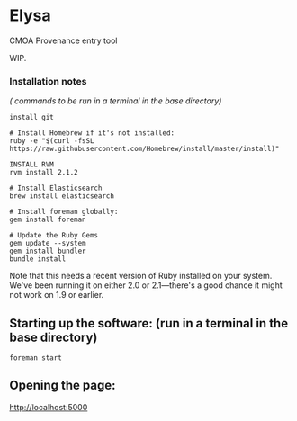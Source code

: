 Elysa
===============

CMOA Provenance entry tool

WIP.

### Installation notes

*( commands to be run in a terminal in the base directory)*

    install git

    # Install Homebrew if it's not installed:
    ruby -e "$(curl -fsSL https://raw.githubusercontent.com/Homebrew/install/master/install)"

    INSTALL RVM
    rvm install 2.1.2

    # Install Elasticsearch
    brew install elasticsearch
 
    # Install foreman globally:
    gem install foreman

    # Update the Ruby Gems
    gem update --system
    gem install bundler
    bundle install


Note that this needs a recent version of Ruby installed on your system.  We've been running it on either 2.0 or 2.1—there's a good chance it might not work on 1.9 or earlier.

## Starting up the software: (run in a terminal in the base directory)

    foreman start

## Opening the page:

<http://localhost:5000>
